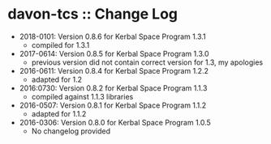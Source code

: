 # davon-tcs :: Change Log

* 2018-0101: Version 0.8.6 for Kerbal Space Program 1.3.1
    - compiled for 1.3.1
* 2017-0614: Version 0.8.5 for Kerbal Space Program 1.3.0
    - previous version did not contain correct version for 1.3, my apologies
* 2016-0611: Version 0.8.4 for Kerbal Space Program 1.2.2
    - adapted for 1.2
* 2016:0730: Version 0.8.2 for Kerbal Space Program 1.1.3
    - compiled against 1.1.3 libraries
* 2016-0507: Version 0.8.1 for Kerbal Space Program 1.1.2
    - adapted for 1.1.2
* 2016-0306: Version 0.8.0 for Kerbal Space Program 1.0.5
    - No changelog provided
